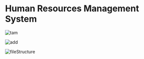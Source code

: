# Human Resources Management System

![tam](https://user-images.githubusercontent.com/74051388/121695277-96b0a000-cad3-11eb-8160-f178e9b67d19.png)

![add](https://user-images.githubusercontent.com/74051388/121695456-bc3da980-cad3-11eb-80b4-59b6374aa6a2.png)

![fileStructure](https://user-images.githubusercontent.com/74051388/120948470-eea17c80-c74a-11eb-8859-4e9c1ff016b2.png)
